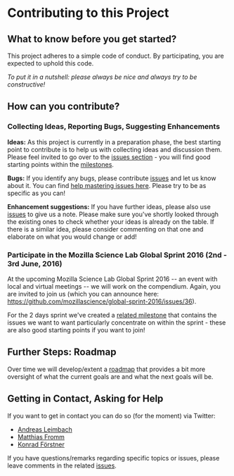 # Contributing to this Project

##  What to know before you get started?

This project adheres to a simple code of conduct. By participating, you are expected to uphold this code.

_To put it in a nutshell: please always be nice and always try to be constructive!_

## How can you contribute?

### Collecting Ideas, Reporting Bugs, Suggesting Enhancements

**Ideas:** As this project is currently in a preparation phase, the best starting point to contribute is to help us with collecting ideas and discussion them. Please feel invited to go over to the [issues section](https://github.com/OKScienceDE/Open_Science_101/issues) - you will find good starting points within the [milestones](https://github.com/OKScienceDE/Open_Science_101/milestones).

**Bugs:** If you identify any bugs, please contribute [issues](https://github.com/OKScienceDE/Open_Science_101/issues) and let us know about it. You can find [help mastering issues here](https://guides.github.com/features/issues/). Please try to be as specific as you can!

**Enhancement suggestions:** If you have further ideas, please also use [issues](https://github.com/OKScienceDE/Open_Science_101/issues) to give us a note. Please make sure you've shortly looked through the existing ones to check whether your ideas is already on the table. If there is a similar idea, please consider commenting on that one and elaborate on what you would change or add!


### Participate in the Mozilla Science Lab Global Sprint 2016 (2nd - 3rd June, 2016)

At the upcoming Mozilla Science Lab Global Sprint 2016 -- an event with local and virtual meetings -- we will work on the compendium. Again, you are invited to join us (which you can announce here: https://github.com/mozillascience/global-sprint-2016/issues/36).

For the 2 days sprint we've created a [related milestone](https://github.com/OKScienceDE/Open_Science_101/milestones/Mozilla%20Science%20Global%20Sprint%202016) that contains the issues we want to want particularly concentrate on within the sprint - these are also good starting points if you want to join!

## Further Steps: Roadmap

Over time we will develop/extent a [roadmap](https://github.com/OKScienceDE/Open_Science_101/wiki/Roadmap) that provides a bit more oversight of what the current goals are and what the next goals will be.

## Getting in Contact, Asking for Help

If you want to get in contact you can do so (for the moment) via Twitter:

+ [Andreas Leimbach](https://twitter.com/aleimba)
+ [Matthias Fromm](https://twitter.com/matthiasfromm)
+ [Konrad Förstner](https://twitter.com/konradfoerstner)

If you have questions/remarks regarding specific topics or issues, please leave comments in the related [issues](https://github.com/OKScienceDE/Open_Science_101/issues).

